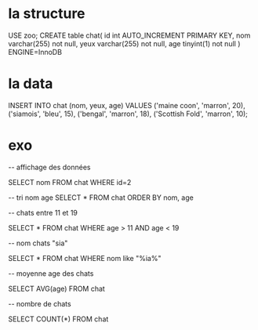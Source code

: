 # la structure

USE zoo;
CREATE table chat(
    id int AUTO_INCREMENT PRIMARY KEY,
    nom varchar(255) not null,
    yeux varchar(255) not null,
    age tinyint(1) not null
)
ENGINE=InnoDB

# la data 

INSERT INTO chat (nom, yeux, age) VALUES
('maine coon', 'marron', 20),
('siamois', 'bleu', 15),
('bengal', 'marron', 18),
('Scottish Fold', 'marron', 10);

# exo 


-- affichage des données

SELECT nom FROM chat
WHERE id=2

-- tri nom age
SELECT * FROM chat
ORDER BY nom, age

-- chats entre 11 et 19

SELECT * FROM chat
WHERE age > 11 AND age < 19

-- nom chats "sia"

SELECT * FROM chat
WHERE nom like "%ia%"

-- moyenne age des chats

SELECT AVG(age) FROM chat

-- nombre de chats 

SELECT COUNT(*) FROM chat